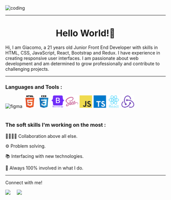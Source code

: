 <img src="https://mir-s3-cdn-cf.behance.net/project_modules/1400/22b22287602523.5dbd29081561d.gif" alt="coding" width="100px" height="200px" style="width: 100px; height: 200px;">
<!-- <img src="coverReadmeGithub/bbefa799786133(1).5efa9bf3d1b49.gif" alt="coding"> -->
<!-- <img src="coverReadmeGithub/579fe1183178475(1).653aa8931b193.gif" alt="coding"> -->

<hr>

<h1 align='center'>Hello World!👋</h1>

<p>Hi, I am Giacomo, a 21 years old Junior Front End Developer with skills in HTML, CSS, JavaScript, React, Bootstrap and Redux. I have experience in creating responsive user interfaces. I am passionate about web development and am determined to grow professionally and contribute to challenging projects.</p>

<hr>

<h3>Languages and Tools :</h3>
<div>
  <img src="https://www.vectorlogo.zone/logos/figma/figma-icon.svg" alt="figma" width="40" height="40"/> 
  <img src="https://raw.githubusercontent.com/devicons/devicon/master/icons/html5/html5-original-wordmark.svg" alt="html5" width="40" height="40"/>
  <img src="https://raw.githubusercontent.com/devicons/devicon/master/icons/css3/css3-original-wordmark.svg" alt="css3" width="40" height="40"/> 
  <img src="https://raw.githubusercontent.com/devicons/devicon/master/icons/bootstrap/bootstrap-plain-wordmark.svg" alt="bootstrap" width="40" height="40"/> 
  <img src="https://raw.githubusercontent.com/devicons/devicon/master/icons/sass/sass-original.svg" alt="sass" width="40" height="40"/> 
  <img src="https://raw.githubusercontent.com/devicons/devicon/master/icons/javascript/javascript-original.svg" alt="javascript" width="40" height="40"/> 
  <img src="https://raw.githubusercontent.com/devicons/devicon/master/icons/typescript/typescript-original.svg" alt="typescript" width="40" height="40"/>
  <img src="https://raw.githubusercontent.com/devicons/devicon/master/icons/react/react-original-wordmark.svg" alt="react" width="40" height="40"/> 
  <img src="https://raw.githubusercontent.com/devicons/devicon/master/icons/redux/redux-original.svg" alt="redux" width="40" height="40"/> 
  <!-- <br>
  <img src="https://raw.githubusercontent.com/devicons/devicon/master/icons/photoshop/photoshop-line.svg" alt="photoshop" width="40" height="40"/> 
  <img src="https://www.vectorlogo.zone/logos/adobe_illustrator/adobe_illustrator-icon.svg" alt="illustrator" width="40" height="40"/>  -->
</div>

<br>

<h3>The soft skills I'm working on the most :</h3>
 
🫱🏻‍🫲🏼 Collaboration above all else.

⚙️ Problem solving.

📚 Interfacing with new technologies.

💯 Always 100% involved in what I do.

<hr>

<div>
  <p>Connect with me!</p>
      <a target="_blank" href="https://www.linkedin.com/in/giacomo-draghetti-111398264/"><img src="https://img.shields.io/badge/linkedin-%230077B5.svg?&style=for-the-badge&logo=linkedin&logoColor=white" /></a>&nbsp;&nbsp;&nbsp;&nbsp;
      <a target="_blank" href="mailto:jack.draghetti2002@gmail.com"><img src="https://img.shields.io/badge/Gmail-D14836?style=for-the-badge&logo=gmail&logoColor=white" /></a>&nbsp;&nbsp;&nbsp;&nbsp;
</div>

